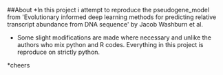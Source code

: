 ##About
*In this project i attempt to reproduce the pseudogene_model from 'Evolutionary informed deep learning methods for predicting relative transcript abundance from DNA sequence' by Jacob Washburn et al.
* Some slight modifications are made where necessary and unlike the authors who mix python and R codes. Everything in this project is reproduce on strictly python.


*cheers 
